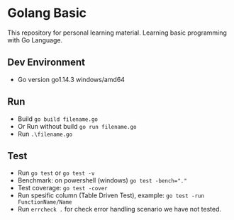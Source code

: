 # Golang Basic

This repository for personal learning material. Learning basic programming with Go Language.

## Dev Environment

* Go version go1.14.3 windows/amd64

## Run

* Build `go build filename.go`
* Or Run without build `go run filename.go`
* Run `.\filename.go`

## Test

* Run `go test` or `go test -v`
* Benchmark: on powershell (windows) `go test -bench="."`
* Test coverage: `go test -cover`
* Run spesific column (Table Driven Test), example: `go test -run FunctionName/Name`
* Run `errcheck .` for check error handling scenario we have not tested.
